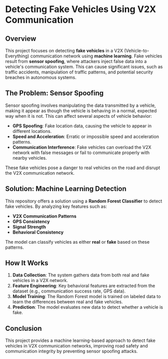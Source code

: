 # **Detecting Fake Vehicles Using V2X Communication**

## **Overview**
This project focuses on detecting **fake vehicles** in a V2X (Vehicle-to-Everything) communication network using **machine learning**. Fake vehicles result from **sensor spoofing**, where attackers inject false data into a vehicle's communication system. This can cause significant issues, such as traffic accidents, manipulation of traffic patterns, and potential security breaches in autonomous systems.

## **The Problem: Sensor Spoofing**
Sensor spoofing involves manipulating the data transmitted by a vehicle, making it appear as though the vehicle is behaving in a normal, expected way when it is not. This can affect several aspects of vehicle behavior:
- **GPS Spoofing**: Fake location data, causing the vehicle to appear in different locations.
- **Speed and Acceleration**: Erratic or impossible speed and acceleration patterns.
- **Communication Interference**: Fake vehicles can overload the V2X network with false messages or fail to communicate properly with nearby vehicles.

These fake vehicles pose a danger to real vehicles on the road and disrupt the V2X communication network.

## **Solution: Machine Learning Detection**
This repository offers a solution using a **Random Forest Classifier** to detect fake vehicles. By analyzing key features such as:
- **V2X Communication Patterns**
- **GPS Consistency**
- **Signal Strength**
- **Behavioral Consistency**

The model can classify vehicles as either **real** or **fake** based on these patterns.

## **How It Works**
1. **Data Collection**: The system gathers data from both real and fake vehicles in a V2X network.
2. **Feature Engineering**: Key behavioral features are extracted from the dataset (e.g., communication success rate, GPS data).
3. **Model Training**: The Random Forest model is trained on labeled data to learn the differences between real and fake vehicles.
4. **Prediction**: The model evaluates new data to detect whether a vehicle is fake.

## **Conclusion**
This project provides a machine learning-based approach to detect fake vehicles in V2X communication networks, improving road safety and communication integrity by preventing sensor spoofing attacks.
